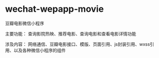# wechat-wepapp-movie
豆瓣电影微信小程序

主要功能：
查询影院热映、推荐电影、查询电影和查看电影详情功能

涉及内容：
网络通信、豆瓣电影接口、模版、页面引用、js封装引用、wxss引用、以及各种微信小程序的组件
